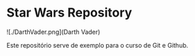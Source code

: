 # Star Wars Repository


![./DarthVader.png](Darth Vader)

Este repositório serve de exemplo para o curso de Git e Github.
